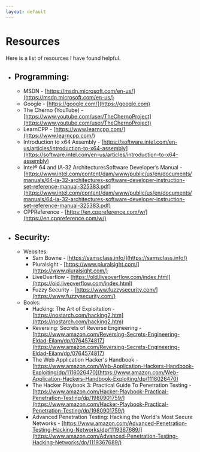 ```yaml
---
layout: default
---
```

# Resources
Here is a list of resources I have found helpful.

* ## Programming:
  * MSDN - [https://msdn.microsoft.com/en-us/](https://msdn.microsoft.com/en-us/)
  * Google - [https://google.com/](https://google.com)
  * The Cherno (YouTube) - [https://www.youtube.com/user/TheChernoProject](https://www.youtube.com/user/TheChernoProject)
  * LearnCPP - [https://www.learncpp.com/](https://www.learncpp.com/)
  * Introduction to x64 Assembly - [https://software.intel.com/en-us/articles/introduction-to-x64-assembly](https://software.intel.com/en-us/articles/introduction-to-x64-assembly)
  * Intel® 64 and IA-32 ArchitecturesSoftware Developer’s Manual - [https://www.intel.com/content/dam/www/public/us/en/documents/manuals/64-ia-32-architectures-software-developer-instruction-set-reference-manual-325383.pdf](https://www.intel.com/content/dam/www/public/us/en/documents/manuals/64-ia-32-architectures-software-developer-instruction-set-reference-manual-325383.pdf)
  * CPPReference - [https://en.cppreference.com/w/](https://en.cppreference.com/w/)

* ## Security:
  * Websites:
    * Sam Bowne - [https://samsclass.info/](https://samsclass.info/)
    * Pluralsight - [https://www.pluralsight.com/](https://www.pluralsight.com/)
    * LiveOverflow - [https://old.liveoverflow.com/index.html](https://old.liveoverflow.com/index.html)
    * Fuzzy Security - [https://www.fuzzysecurity.com/](https://www.fuzzysecurity.com/)
  * Books:
    * Hacking: The Art of Exploitation - [https://nostarch.com/hacking2.htm](https://nostarch.com/hacking2.htm)
    * Reversing: Secrets of Reverse Engineering - [https://www.amazon.com/Reversing-Secrets-Engineering-Eldad-Eilam/dp/0764574817](https://www.amazon.com/Reversing-Secrets-Engineering-Eldad-Eilam/dp/0764574817)
    * The Web Application Hacker's Handbook - [https://www.amazon.com/Web-Application-Hackers-Handbook-Exploiting/dp/1118026470](https://www.amazon.com/Web-Application-Hackers-Handbook-Exploiting/dp/1118026470)
    * The Hacker Playbook 3: Practical Guide To Penetration Testing - [https://www.amazon.com/Hacker-Playbook-Practical-Penetration-Testing/dp/1980901759/](https://www.amazon.com/Hacker-Playbook-Practical-Penetration-Testing/dp/1980901759/)
    * Advanced Penetration Testing: Hacking the World's Most Secure Networks - [https://www.amazon.com/Advanced-Penetration-Testing-Hacking-Networks/dp/1119367689/](https://www.amazon.com/Advanced-Penetration-Testing-Hacking-Networks/dp/1119367689/)